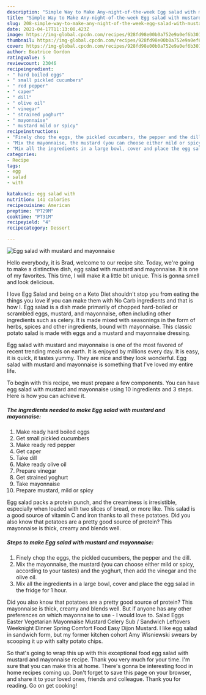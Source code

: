 ```yaml
---
description: "Simple Way to Make Any-night-of-the-week Egg salad with mustard and mayonnaise"
title: "Simple Way to Make Any-night-of-the-week Egg salad with mustard and mayonnaise"
slug: 208-simple-way-to-make-any-night-of-the-week-egg-salad-with-mustard-and-mayonnaise
date: 2021-04-17T11:13:00.423Z
image: https://img-global.cpcdn.com/recipes/928fd98e00b0a752e9a0ef6b3010d876/680x482cq70/egg-salad-with-mustard-and-mayonnaise-recipe-main-photo.jpg
thumbnail: https://img-global.cpcdn.com/recipes/928fd98e00b0a752e9a0ef6b3010d876/680x482cq70/egg-salad-with-mustard-and-mayonnaise-recipe-main-photo.jpg
cover: https://img-global.cpcdn.com/recipes/928fd98e00b0a752e9a0ef6b3010d876/680x482cq70/egg-salad-with-mustard-and-mayonnaise-recipe-main-photo.jpg
author: Beatrice Gordon
ratingvalue: 5
reviewcount: 23046
recipeingredient:
- " hard boiled eggs"
- " small pickled cucumbers"
- " red pepper"
- " caper"
- " dill"
- " olive oil"
- " vinegar"
- " strained yoghurt"
- " mayonnaise"
- " mustard mild or spicy"
recipeinstructions:
- "Finely chop the eggs, the pickled cucumbers, the pepper and the dill."
- "Mix the mayonnaise, the mustard (you can choose either mild or spicy, according to your tastes) and the yoghurt, then add the vinegar and the olive oil."
- "Mix all the ingredients in a large bowl, cover and place the egg salad in the fridge for 1 hour."
categories:
- Recipe
tags:
- egg
- salad
- with

katakunci: egg salad with 
nutrition: 141 calories
recipecuisine: American
preptime: "PT29M"
cooktime: "PT31M"
recipeyield: "4"
recipecategory: Dessert

---
```



![Egg salad with mustard and mayonnaise](https://img-global.cpcdn.com/recipes/928fd98e00b0a752e9a0ef6b3010d876/680x482cq70/egg-salad-with-mustard-and-mayonnaise-recipe-main-photo.jpg)

Hello everybody, it is Brad, welcome to our recipe site. Today, we're going to make a distinctive dish, egg salad with mustard and mayonnaise. It is one of my favorites. This time, I will make it a little bit unique. This is gonna smell and look delicious.

I love Egg Salad and being on a Keto Diet shouldn&#39;t stop you from eating the things you love if you can make them with No Carb ingredients and that is how I. Egg salad is a dish made primarily of chopped hard-boiled or scrambled eggs, mustard, and mayonnaise, often including other ingredients such as celery. It is made mixed with seasonings in the form of herbs, spices and other ingredients, bound with mayonnaise. This classic potato salad is made with eggs and a mustard and mayonnaise dressing.

Egg salad with mustard and mayonnaise is one of the most favored of recent trending meals on earth. It is enjoyed by millions every day. It is easy, it is quick, it tastes yummy. They are nice and they look wonderful. Egg salad with mustard and mayonnaise is something that I've loved my entire life.


To begin with this recipe, we must prepare a few components. You can have egg salad with mustard and mayonnaise using 10 ingredients and 3 steps. Here is how you can achieve it.

<!--inarticleads1-->

##### The ingredients needed to make Egg salad with mustard and mayonnaise:

1. Make ready  hard boiled eggs
1. Get  small pickled cucumbers
1. Make ready  red pepper
1. Get  caper
1. Take  dill
1. Make ready  olive oil
1. Prepare  vinegar
1. Get  strained yoghurt
1. Take  mayonnaise
1. Prepare  mustard, mild or spicy


Egg salad packs a protein punch, and the creaminess is irresistible, especially when loaded with two slices of bread, or more like. This salad is a good source of vitamin C and iron thanks to all these potatoes. Did you also know that potatoes are a pretty good source of protein? This mayonnaise is thick, creamy and blends well. 

<!--inarticleads2-->

##### Steps to make Egg salad with mustard and mayonnaise:

1. Finely chop the eggs, the pickled cucumbers, the pepper and the dill.
1. Mix the mayonnaise, the mustard (you can choose either mild or spicy, according to your tastes) and the yoghurt, then add the vinegar and the olive oil.
1. Mix all the ingredients in a large bowl, cover and place the egg salad in the fridge for 1 hour.


Did you also know that potatoes are a pretty good source of protein? This mayonnaise is thick, creamy and blends well. But if anyone has any other preferences on which mayonnaise to use - I would love to. Salad Eggs Easter Vegetarian Mayonnaise Mustard Celery Sub / Sandwich Leftovers Weeknight Dinner Spring Comfort Food Easy Dijon Mustard. I like egg salad in sandwich form, but my former kitchen cohort Amy Wisniewski swears by scooping it up with salty potato chips. 

So that's going to wrap this up with this exceptional food egg salad with mustard and mayonnaise recipe. Thank you very much for your time. I'm sure that you can make this at home. There's gonna be interesting food in home recipes coming up. Don't forget to save this page on your browser, and share it to your loved ones, friends and colleague. Thank you for reading. Go on get cooking!
